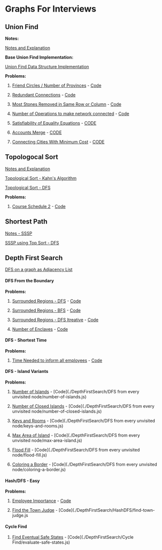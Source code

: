 # Graphs For Interviews

## Union Find

**Notes:**

[Notes and Explanation](./Notes/union-find.md)

**Base Union Find Implementation:**

[Union Find Data Structure Implementation](./Union%20Find/union-find.js)

**Problems:**

1. [Friend Circles / Number of Provinces](https://leetcode.com/problems/number-of-provinces/) - [Code](./Union%20Find/number-of-provinces.js)

2. [Redundant Connections](https://leetcode.com/problems/redundant-connection/) - [Code](./Union%20Find/redundant-connection.js)

3. [Most Stones Removed in Same Row or Column](https://leetcode.com/problems/most-stones-removed-with-same-row-or-column/) - [Code](./Union%20Find/most-stones-removed-same-row-column.js)

4. [Number of Operations to make network connected](https://leetcode.com/problems/number-of-operations-to-make-network-connected/) - [Code](./Union%20Find/network-connected.js)

5. [Satisfiability of Equality Equations](https://leetcode.com/problems/satisfiability-of-equality-equations/) - [CODE](./Union%20Find/satisfiability-of-equality-equations.js)

6. [Accounts Merge](https://leetcode.com/problems/accounts-merge/) - [CODE](./Union%20Find/accounts-merge.js)

7. [Connecting Cities With Minimum Cost](https://leetcode.com/problems/connecting-cities-with-minimum-cost/) - [CODE](./Union%20Find/cities-minimum-cost.js)

## Topologocal Sort

[Notes and Explanation](./Notes/topologocal-sort.md)

[Topological Sort - Kahn's Algorithm](./Topological%20Sort\topsort.js)

[Topological Sort - DFS](./Topological%20Sort\topsort-dfs.js)

**Problems:**

1. [Course Schedule 2](https://leetcode.com/problems/course-schedule-ii/) - [Code](./Topological%20Sort/course-schedule-2.js)

## Shortest Path

[Notes - SSSP](./Nots/Shortest-Path.md)

[SSSP using Top Sort - DFS](./Shortest%20Path/shortestpath.js)

## Depth First Search

[DFS on a graph as Adjacency List](./DepthFirstSearch/dfs.js)

#### DFS From the Boundary

**Problems:**

1. [Surrounded Regions - DFS](https://leetcode.com/problems/surrounded-regions/) - [Code](./DepthFirstSearch/DFS-From-Boundary/surrounded-regions-dfs.js)

2. [Surrounded Regions - BFS](https://leetcode.com/problems/surrounded-regions/) - [Code](./DepthFirstSearch/DFS-From-Boundary/surrounded-regions-bfs.js)

3. [Surrounded Regions - DFS Itreative](https://leetcode.com/problems/surrounded-regions/) - [Code](./DepthFirstSearch/DFS-From-Boundary/surrounded-regions-dfs-iterative.js)

4. [Number of Enclaves](https://leetcode.com/problems/number-of-enclaves/) - [Code](./DepthFirstSearch/DFS-From-Boundary/number-of-enclaves.js)

#### DFS - Shortest Time

**Problems:**

1. [Time Needed to inform all employees](https://leetcode.com/problems/time-needed-to-inform-all-employees/) - [Code](./DepthFirstSearch/Time-Taken-To-Reach-All-Nodes/numOfMinutesEmployees.js)

#### DFS - Island Variants

**Problems:**

1. [Number of Islands](https://leetcode.com/problems/number-of-islands/) - [Code](./DepthFirstSearch/DFS from every unvisited node/number-of-islands.js)

2. [Number of Closed Islands](https://leetcode.com/problems/number-of-closed-islands/) - [Code](./DepthFirstSearch/DFS from every unvisited node/number-of-closed-islands.js)

3. [Keys and Rooms](https://leetcode.com/problems/keys-and-rooms/) - [Code](./DepthFirstSearch/DFS from every unvisited node/keys-and-rooms.js)

4. [Max Area of Island](https://leetcode.com/problems/max-area-of-island/) - [Code](./DepthFirstSearch/DFS from every unvisited node/max-area-island.js)

5. [Flood Fill](https://leetcode.com/problems/flood-fill/) - [Code](./DepthFirstSearch/DFS from every unvisited node/flood-fill.js)

6. [Coloring a Border](https://leetcode.com/problems/coloring-a-border/) - [Code](./DepthFirstSearch/DFS from every unvisited node/coloring-a-border.js)

#### Hash/DFS - Easy

**Problems:**

1. [Employee Importance](https://leetcode.com/problems/employee-importance/) - [Code](./DepthFirstSearch/HashDFS/employee-importance.js)

2. [Find the Town Judge](https://leetcode.com/problems/find-the-town-judge/) - [Code](./DepthFirstSearch/HashDFS/find-town-judge.js

#### Cycle Find

1. [Find Eventual Safe States](https://leetcode.com/problems/find-eventual-safe-states/) - [Code](./DepthFirstSearch/Cycle Find/evaluate-safe-states.js)
